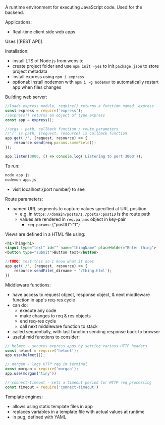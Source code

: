 A runtime environment for executing JavaScript code. Used for the backend.

Applications:
- Real-time client side web apps

Uses [[REST API]].

Installation:
- install LTS of Node.js from website
- create project folder and use `npm init -yes` to init `package.json` to store project metadata
- install express using `npm i express`
- optional: install nodemon with `npm i -g nodemon` to automatically restart app when files changes

Building web server:
```javascript
//loads express module, require() returns a function named 'express'
const express = require('express');
//express() returns an object of type express
const app = express();

//args - path, callback function / route parameters
//'/' is path, (request, resource) is callback function
app.get('/', (request, resource) => {
	resource.send(req.params.someField)); 
});

app.listen(3000, () => console.log('Listening to port 3000'));
```
To run:
```bash
node app.js
nodemon app.js
```
- visit localhost:{port number} to see

Route parameters:
- named URL segments to capture values specified at URL position
	- e.g. in `https://domain/posts/1`, `/posts/:postID` is the route path
	- values are rendered in `req.params` object in key-pair
		- `req.params`: {"postID":"1"}

Views are defined in a HTML file using:
```html
<h1>Thing<h1>
<input type="text" id="" name="thingName" placeHolder="Enter thing">
<button type="submit">Button text</button>
```
```javascript
//TODO: test this so I know what it does
app.get('/', (request, resource) => {
	resource.sendFile(_dirname + '/thing.html');
})
```

Middleware functions:
- have access to request object, response object, & next middleware function in app's req-res cycle
- can do:
	- execute any code
	- make changes to req & res objects
	- end req-res cycle
	- call next middleware function to stack
- called sequentially, with last function sending response back to browser
- useful mid functions to consider:
```javascript
// helmet - secures express apps by setting various HTTP headers
const helmet = require('helmet');
app.use(helmet());

// morgan - logs HTTP req in terminal
const morgan = require('morgan');
app.use(morgan('tiny'))

// coonect-timeout - sets a timeout period for HTTP req processing
const timeout = require('connect-timeout')
```

Template engines:
- allows using static template files in app
- replaces variables in a template file with actual values at runtime
- in pug, defined with YAML